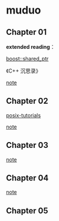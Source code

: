 # muduo

## Chapter 01

**extended reading**：

[boost::shared_ptr](https://www.boost.org/doc/libs/1_81_0/libs/smart_ptr/doc/html/smart_ptr.html)

《C++ 沉思录》

[note](Chapter%2001.md)

## Chapter 02

[posix-tutorials](https://github.com/LLNL/HPC-Tutorials/tree/main/posix)

[note](Chapter%2002.md)

## Chapter 03

[note](Chapter%2003.md)

## Chapter 04

[note](Chapter%2004.md)

## Chapter 05







